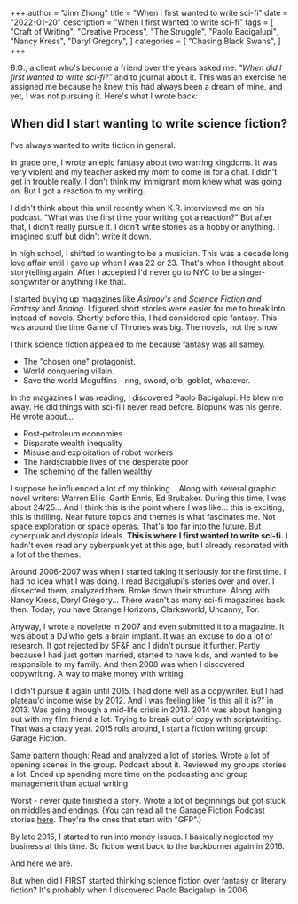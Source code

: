 +++
author = "Jinn Zhong"
title = "When I first wanted to write sci-fi"
date = "2022-01-20"
description = "When I first wanted to write sci-fi"
tags = [
    "Craft of Writing",
    "Creative Process",
    "The Struggle",
    "Paolo Bacigalupi",
    "Nancy Kress",
    "Daryl Gregory",
]
categories = [
    "Chasing Black Swans",
]
+++

B.G., a client who's become a friend over the years asked me: _"When did I first wanted to write sci-fi?"_ and to journal about it. This was an exercise he assigned me because he knew this had always been a dream of mine, and yet, I was not pursuing it. Here's what I wrote back:


## When did I start wanting to write science fiction?

I've always wanted to write fiction in general. 

In grade one, I wrote an epic fantasy about two warring kingdoms. 
It was very violent and my teacher asked my mom to come in for a chat. 
I didn't get in trouble really. 
I don't think my immigrant mom knew what was going on. 
But I got a reaction to my writing.

I didn't think about this until recently when K.R. interviewed me on his podcast.
"What was the first time your writing got a reaction?"
But after that, I didn't really pursue it. 
I didn't write stories as a hobby or anything. 
I imagined stuff but didn't write it down. 

In high school, I shifted to wanting to be a musician. 
This was a decade long love affair until I gave up when I was 22 or 23. 
That's when I thought about storytelling again. 
After I accepted I'd never go to NYC to be a singer-songwriter or anything like that. 

I started buying up magazines like _Asimov's_ and _Science Fiction and Fantasy_ and _Analog._
I figured short stories were easier for me to break into instead of novels. 
Shortly before this, I had considered epic fantasy. 
This was around the time Game of Thrones was big. The novels, not the show.

I think science fiction appealed to me because fantasy was all samey.

* The "chosen one" protagonist. 
* World conquering villain. 
* Save the world Mcguffins - ring, sword, orb, goblet, whatever. 

In the magazines I was reading, I discovered Paolo Bacigalupi. He blew me away. He did things with sci-fi I never read before. 
Biopunk was his genre. 
He wrote about... 

* Post-petroleum economies
* Disparate wealth inequality
* Misuse and exploitation of robot workers
* The hardscrabble lives of the desperate poor
* The scheming of the fallen wealthy 

I suppose he influenced a lot of my thinking... Along with several graphic novel writers: Warren Ellis, Garth Ennis, Ed Brubaker. During this time, I was about 24/25... And I think this is the point where I was like... this is exciting, this is thrilling. Near future topics and themes is what fascinates me. Not space exploration or space operas. That's too far into the future. But cyberpunk and dystopia ideals. **This is where I first wanted to write sci-fi.** I hadn't even read any cyberpunk yet at this age, but I already resonated with a lot of the themes.

Around 2006-2007 was when I started taking it seriously for the first time. 
I had no idea what I was doing.
I read Bacigalupi's stories over and over. 
I dissected them, analyzed them. Broke down their structure.
Along with Nancy Kress, Daryl Gregory... 
There wasn't as many sci-fi magazines back then.
Today, you have Strange Horizons, Clarksworld, Uncanny, Tor.

Anyway, I wrote a novelette in 2007 and even submitted it to a magazine. 
It was about a DJ who gets a brain implant.
It was an excuse to do a lot of research.
It got rejected by SF&F and I didn't pursue it further. 
Partly because I had just gotten married, started to have kids, and wanted to be responsible to my family. 
And then 2008 was when I discovered copywriting.
A way to make money with writing.

I didn't pursue it again until 2015. 
I had done well as a copywriter.
But I had plateau'd income wise by 2012.
And I was feeling like "is this all it is?" in 2013.
Was going through a mid-life crisis in 2013.
2014 was about hanging out with my film friend a lot.
Trying to break out of copy with scriptwriting. That was a crazy year.
2015 rolls around, I start a fiction writing group: Garage Fiction.

Same pattern though: 
Read and analyzed a lot of stories. 
Wrote a lot of opening scenes in the group. 
Podcast about it.
Reviewed my groups stories a lot.
Ended up spending more time on the podcasting and group management than actual writing.

Worst - never quite finished a story.
Wrote a lot of beginnings but got stuck on middles and endings.
(You can read all the Garage Fiction Podcast stories [here](https://journal.jinnzhong.com/categories/old-fiction/). They're the ones that start with "GFP".)

By late 2015, I started to run into money issues.
I basically neglected my business at this time.
So fiction went back to the backburner again in 2016.

And here we are.

But when did I FIRST started thinking science fiction over fantasy or literary fiction?
It's probably when I discovered Paolo Bacigalupi in 2006.

